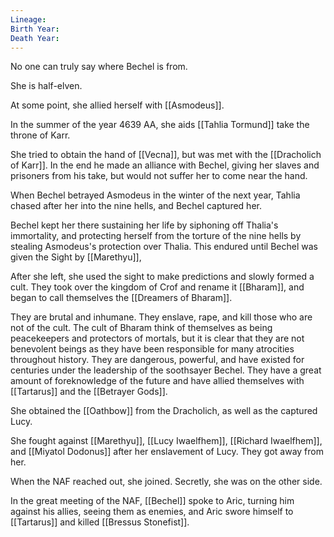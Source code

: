 ```yaml
---
Lineage: 
Birth Year: 
Death Year:
---
```


No one can truly say where Bechel is from. 

She is half-elven.

At some point, she allied herself with [[Asmodeus]].

In the summer of the year 4639 AA, she aids [[Tahlia Tormund]] take the throne of Karr. 

She tried to obtain the hand of [[Vecna]], but was met with the [[Dracholich of Karr]]. In the end he made an alliance with Bechel, giving her slaves and prisoners from his take, but would not suffer her to come near the hand. 

When Bechel betrayed Asmodeus in the winter of the next year, Tahlia chased after her into the nine hells, and Bechel captured her. 

Bechel kept her there sustaining her life by siphoning off Thalia's immortality, and protecting herself from the torture of the nine hells by stealing Asmodeus's protection over Thalia. This endured until Bechel was given the Sight by [[Marethyu]], 

After she left, she used the sight to make predictions and slowly formed a cult. They took over the kingdom of Crof and rename it [[Bharam]], and began to call themselves the [[Dreamers of Bharam]].

They are brutal and inhumane. They enslave, rape, and kill those who are not of the cult. The cult of Bharam think of themselves as being peacekeepers and protectors of mortals, but it is clear that they are not benevolent beings as they have been responsible for many atrocities throughout history. They are dangerous, powerful, and have existed for centuries under the leadership of the soothsayer Bechel. They have a great amount of foreknowledge of the future and have allied themselves with [[Tartarus]] and the [[Betrayer Gods]].

She obtained the [[Oathbow]] from the Dracholich, as well as the captured Lucy.

She fought against [[Marethyu]], [[Lucy Iwaelfhem]], [[Richard Iwaelfhem]], and [[Miyatol Dodonus]] after her enslavement of Lucy. They got away from her.

When the NAF reached out, she joined. Secretly, she was on the other side.

In the great meeting of the NAF, [[Bechel]] spoke to Aric, turning him against his allies, seeing them as enemies, and Aric swore himself to [[Tartarus]] and killed [[Bressus Stonefist]]. 
